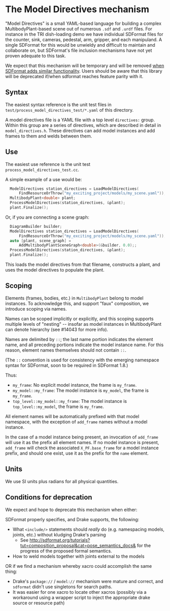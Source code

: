 The Model Directives mechanism
==============================

"Model Directives" is a small YAML-based language for building a complex
MultibodyPlant-based scene out of numerous `.sdf` and `.urdf` files.  For
instance in the TRI dish-loading demo we have individual SDFormat files for
the counter, sink, cameras, pedestal, arm, gripper, and each manipuland.  A
single SDFormat for this would be unwieldy and difficult to maintain and
collaborate on, but SDFormat's file inclusion mechanisms have not yet proven
adequate to this task.

We expect that this mechanism will be temporary and will be removed
[when SDFormat adds similar functionality](#conditions-for-deprecation).
Users should be aware that this library will be deprecated if/when sdformat
reaches feature parity with it.


## Syntax

The easiest syntax reference is the unit test files in
`test/process_model_directives_test/*.yaml` of this directory.

A model directives file is a YAML file with a top level `directives:` group.
Within this group are a series of directives, which are described in detail in
`model_directives.h`.  These directives can add model instances and add frames
to them and welds between them.


## Use

The easiest use reference is the unit test `process_model_directives_test.cc`.

A simple example of a use would be:

```cpp
  ModelDirectives station_directives = LoadModelDirectives(
      FindResourceOrThrow("my_exciting_project/models/my_scene.yaml"));
  MultibodyPlant<double> plant;
  ProcessModelDirectives(station_directives, &plant);
  plant.Finalize();
```

Or, if you are connecting a scene graph:

```cpp
  DiagramBuilder builder;
  ModelDirectives station_directives = LoadModelDirectives(
      FindResourceOrThrow("my_exciting_project/models/my_scene.yaml"));
  auto [plant, scene_graph] =
      AddMultibodyPlantSceneGraph<double>(&builder, 0.0);;
  ProcessModelDirectives(station_directives, &plant);
  plant.Finalize();
```

This loads the model directives from that filename, constructs a plant, and
uses the model directives to populate the plant.


## Scoping

Elements (frames, bodies, etc.) in `MultibodyPlant` belong to model instances.
To acknowledge this, and support "faux" composition, we introduce scoping via
names.

Names can be scoped implicitly or explicitly, and this scoping supports
multiple levels of "nesting" -- insofar as model instances in MultibodyPlant
can denote hierarchy (see #14043 for more info).

Names are delimited by `::`; the last name portion indicates the element name,
and all preceding portions indicate the model instance name. For this reason,
element names themselves should not contain `::`.

(The `::` convention is used for consistency with the emerging namespace
syntax for SDFormat, soon to be required in SDFormat 1.8.)

Thus:

- `my_frame`: No explicit model instance, the frame is `my_frame`.
- `my_model::my_frame`: The model instance is `my_model`, the frame is
  `my_frame`.
- `top_level::my_model::my_frame`: The model instance is
  `top_level::my_model`, the frame is `my_frame`.

All element names will be automatically prefixed with that model
namespace, with the exception of `add_frame` names without a
model instance.

In the case of a model instance being present, an invocation of
`add_frame` will use it as the prefix all element names. If
no model instance is present, `add_frame` will check the
associated `X_PF.base_frame` for a model instance prefix,
and should one exist, use it as the prefix for the `name` element.


## Units

We use SI units plus radians for all physical quantities.

## Conditions for deprecation

We expect and hope to deprecate this mechanism when either:

SDFormat properly specifies, and Drake supports, the following:

 * What `<include/>` statements should *really* do (e.g. namespacing models,
   joints, etc.) without kludging Drake's parsing
   * See <http://sdformat.org/tutorials?tut=composition_proposal&cat=pose_semantics_docs&> for the progress of the proposed formal semantics.
 * How to weld models together with joints external to the models


OR if we find a mechanism whereby xacro could accomplish the same thing:

 * Drake's `package://` / `model://` mechanism were mature and correct, and
   `sdformat` didn't use singletons for search paths.
 * It was easier for one xacro to locate other xacros (possibly via a
   workaround using a wrapper script to inject the appropriate drake source
   or resource path)
